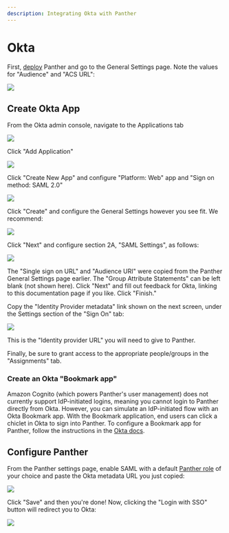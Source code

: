 ```yaml
---
description: Integrating Okta with Panther
---
```


# Okta

First, [deploy](../../quick-start.md) Panther and go to the General Settings page. Note the values for "Audience" and "ACS URL":

![](<../../../../.gitbook/assets/panther-saml-parameters (5) (1) (24).png>)

## Create Okta App

From the Okta admin console, navigate to the Applications tab

![](<../../../../.gitbook/assets/okta1 (8) (8) (4) (6).png>)

Click "Add Application"

![](<../../../../.gitbook/assets/okta-new-app (8) (8) (9) (8) (4).png>)

Click "Create New App" and configure "Platform: Web" app and "Sign on method: SAML 2.0"

![](<../../../../.gitbook/assets/okta2 (8) (8) (5) (1).png>)

Click "Create" and configure the General Settings however you see fit. We recommend:

![](<../../../../.gitbook/assets/okta3 (8) (8) (6) (1) (1).png>)

Click "Next" and configure section 2A, "SAML Settings", as follows:

![](<../../../../.gitbook/assets/okta4 (8) (8) (7) (1).png>)

The "Single sign on URL" and "Audience URI" were copied from the Panther General Settings page earlier. The "Group Attribute Statements" can be left blank (not shown here). Click "Next" and fill out feedback for Okta, linking to this documentation page if you like. Click "Finish."

Copy the "Identity Provider metadata" link shown on the next screen, under the Settings section of the "Sign On" tab:

![](<../../../../.gitbook/assets/okta-metadata (8) (8) (9) (7) (6).png>)

This is the "Identity provider URL" you will need to give to Panther.

Finally, be sure to grant access to the appropriate people/groups in the "Assignments" tab.

### Create an Okta "Bookmark app"

Amazon Cognito (which powers Panther's user management) does not currently support IdP-initiated logins, meaning you cannot login to Panther directly from Okta. However, you can simulate an IdP-initiated flow with an Okta Bookmark app. With the Bookmark application, end users can click a chiclet in Okta to sign into Panther. To configure a Bookmark app for Panther, follow the instructions in the [Okta docs](https://help.okta.com/en/prod/Content/Topics/Apps/Apps_Bookmark_App.htm).

## Configure Panther

From the Panther settings page, enable SAML with a default [Panther role](../rbac.md) of your choice and paste the Okta metadata URL you just copied:

![](<../../../../.gitbook/assets/okta-panther (8) (1) (1).png>)

Click "Save" and then you're done! Now, clicking the "Login with SSO" button will redirect you to Okta:

![](<../../../../.gitbook/assets/panther-login-sso (6) (1) (4).png>)
